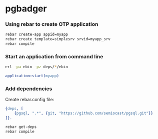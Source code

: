 # pgbadger

### Using rebar to create OTP application

```bash
rebar create-app appid=myapp
rebar create template=simplesrv srvid=myapp_srv
rebar compile
```

### Start an application from command line
```bash
erl -pa ebin -pz deps/*/ebin
```

```erlang
application:start(myapp)
```

### Add dependencies

Create rebar.config file:

```erlang
{deps, [
	{pgsql, ".*", {git, "https://github.com/semiocast/pgsql.git"}}
]}.
```

```bash
rebar get-deps
rebar compile
```
